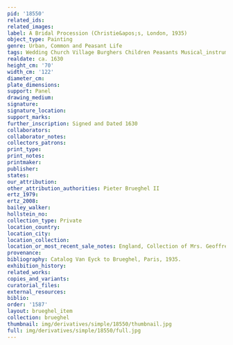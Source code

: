 ```yaml
---
pid: '18550'
related_ids: 
related_images: 
label: A Bridal Procession (Christie&apos;s, London, 1935)
object_type: Painting
genre: Urban, Common and Peasant Life
tags: Wedding Church Village Burghers Children Peasants Musical_instruments
realdate: ca. 1630
height_cm: '70'
width_cm: '122'
diameter_cm: 
plate_dimensions: 
support: Panel
drawing_medium: 
signature: 
signature_location: 
support_marks: 
further_inscription: Signed and Dated 1630
collaborators: 
collaborator_notes: 
collectors_patrons: 
print_type: 
print_notes: 
printmaker: 
publisher: 
states: 
our_attribution: 
other_attribution_authorities: Pieter Brueghel II
ertz_1979: 
ertz_2008: 
bailey_walker: 
hollstein_no: 
collection_type: Private
location_country: 
location_city: 
location_collection: 
location_or_most_recent_sale_notes: England, Collection of Mrs. Geoffrey Hart
provenance: 
bibliography: Catalog Van Eyck to Brueghel, Paris, 1935.
exhibition_history: 
related_works: 
copies_and_variants: 
curatorial_files: 
external_resources: 
biblio: 
order: '1587'
layout: brueghel_item
collection: brueghel
thumbnail: img/derivatives/simple/18550/thumbnail.jpg
full: img/derivatives/simple/18550/full.jpg
---
```

